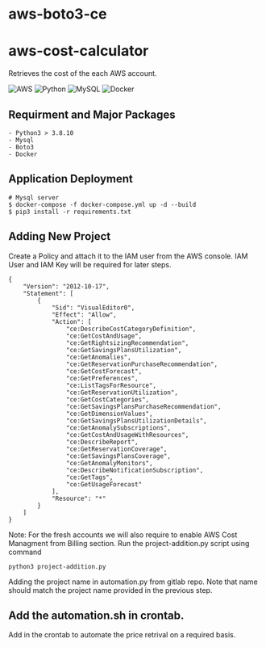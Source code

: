 # aws-boto3-ce

# aws-cost-calculator

Retrieves the cost of the each AWS account.

![AWS](https://img.shields.io/badge/AWS-%23FF9900.svg?style=for-the-badge&logo=amazon-aws&logoColor=white)
![Python](https://img.shields.io/badge/python-3670A0?style=for-the-badge&logo=python&logoColor=ffdd54)
![MySQL](https://img.shields.io/badge/mysql-%2300f.svg?style=for-the-badge&logo=mysql&logoColor=white)
![Docker](https://img.shields.io/badge/docker-%230db7ed.svg?style=for-the-badge&logo=docker&logoColor=white)

## Requirment and Major Packages 
```
- Python3 > 3.8.10
- Mysql 
- Boto3
- Docker
```

## Application Deployment 
```
# Mysql server 
$ docker-compose -f docker-compose.yml up -d --build 
$ pip3 install -r requirements.txt
```

## Adding New Project

Create a Policy and attach it to the IAM user from the AWS console. IAM User and IAM Key will be required for later steps. 

```
{
    "Version": "2012-10-17",
    "Statement": [
        {
            "Sid": "VisualEditor0",
            "Effect": "Allow",
            "Action": [
                "ce:DescribeCostCategoryDefinition",
                "ce:GetCostAndUsage",
                "ce:GetRightsizingRecommendation",
                "ce:GetSavingsPlansUtilization",
                "ce:GetAnomalies",
                "ce:GetReservationPurchaseRecommendation",
                "ce:GetCostForecast",
                "ce:GetPreferences",
                "ce:ListTagsForResource",
                "ce:GetReservationUtilization",
                "ce:GetCostCategories",
                "ce:GetSavingsPlansPurchaseRecommendation",
                "ce:GetDimensionValues",
                "ce:GetSavingsPlansUtilizationDetails",
                "ce:GetAnomalySubscriptions",
                "ce:GetCostAndUsageWithResources",
                "ce:DescribeReport",
                "ce:GetReservationCoverage",
                "ce:GetSavingsPlansCoverage",
                "ce:GetAnomalyMonitors",
                "ce:DescribeNotificationSubscription",
                "ce:GetTags",
                "ce:GetUsageForecast"
            ],
            "Resource": "*"
        }
    ]
}

```

Note: For the fresh accounts we will also require to enable AWS Cost Managment from Billing section. 
Run the project-addition.py script using command 

```
python3 project-addition.py
```

Adding the project name in automation.py from gitlab repo. Note that name should match the project name provided in the previous step. 

## Add the automation.sh in crontab. 

Add in the crontab to automate the price retrival on a required basis. 

